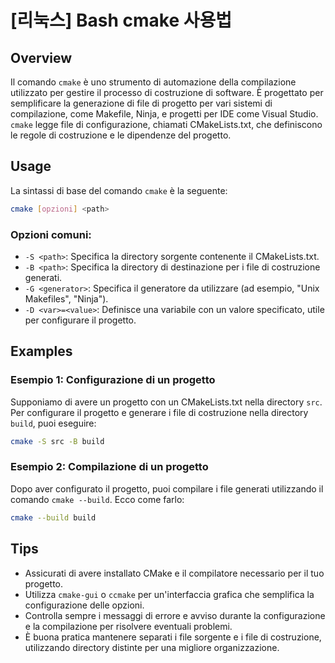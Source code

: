 # [리눅스] Bash cmake 사용법

## Overview
Il comando `cmake` è uno strumento di automazione della compilazione utilizzato per gestire il processo di costruzione di software. È progettato per semplificare la generazione di file di progetto per vari sistemi di compilazione, come Makefile, Ninja, e progetti per IDE come Visual Studio. `cmake` legge file di configurazione, chiamati CMakeLists.txt, che definiscono le regole di costruzione e le dipendenze del progetto.

## Usage
La sintassi di base del comando `cmake` è la seguente:

```bash
cmake [opzioni] <path>
```

### Opzioni comuni:
- `-S <path>`: Specifica la directory sorgente contenente il CMakeLists.txt.
- `-B <path>`: Specifica la directory di destinazione per i file di costruzione generati.
- `-G <generator>`: Specifica il generatore da utilizzare (ad esempio, "Unix Makefiles", "Ninja").
- `-D <var>=<value>`: Definisce una variabile con un valore specificato, utile per configurare il progetto.

## Examples
### Esempio 1: Configurazione di un progetto
Supponiamo di avere un progetto con un CMakeLists.txt nella directory `src`. Per configurare il progetto e generare i file di costruzione nella directory `build`, puoi eseguire:

```bash
cmake -S src -B build
```

### Esempio 2: Compilazione di un progetto
Dopo aver configurato il progetto, puoi compilare i file generati utilizzando il comando `cmake --build`. Ecco come farlo:

```bash
cmake --build build
```

## Tips
- Assicurati di avere installato CMake e il compilatore necessario per il tuo progetto.
- Utilizza `cmake-gui` o `ccmake` per un'interfaccia grafica che semplifica la configurazione delle opzioni.
- Controlla sempre i messaggi di errore e avviso durante la configurazione e la compilazione per risolvere eventuali problemi.
- È buona pratica mantenere separati i file sorgente e i file di costruzione, utilizzando directory distinte per una migliore organizzazione.